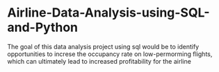# Airline-Data-Analysis-using-SQL-and-Python
The goal of this data analysis project using sql would be to identify opportunities to increse the occupancy rate on low-permorming flights, which can ultimately lead to increased profitability for the airline
